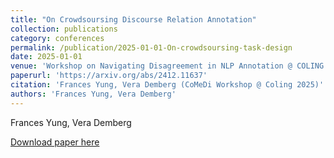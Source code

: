 ```yaml
---
title: "On Crowdsoursing Discourse Relation Annotation"
collection: publications
category: conferences
permalink: /publication/2025-01-01-On-crowdsoursing-task-design
date: 2025-01-01
venue: 'Workshop on Navigating Disagreement in NLP Annotation @ COLING'
paperurl: 'https://arxiv.org/abs/2412.11637'
citation: 'Frances Yung, Vera Demberg (CoMeDi Workshop @ Coling 2025)'
authors: 'Frances Yung, Vera Demberg'
---
```

Frances Yung, Vera Demberg

<a href='https://arxiv.org/abs/2412.11637'>Download paper here</a>
